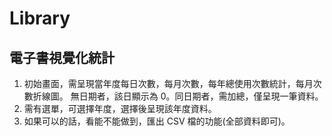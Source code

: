 # Library
## 電子書視覺化統計
1. 初始畫面，需呈現當年度每日次數，每月次數，每年總使用次數統計，每月次數折線圖。
   無日期者，該日顯示為 0。同日期者，需加總，僅呈現一筆資料。
2. 需有選單，可選擇年度，選擇後呈現該年度資料。
3. 如果可以的話，看能不能做到，匯出 CSV 檔的功能(全部資料即可)。
